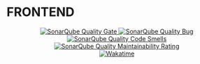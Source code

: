 # FRONTEND

<div align=center>
  <a href="https://sonarcloud.io/summary/new_code?id=electricilies_frontend">
    <img alt="SonarQube Quality Gate" src="https://sonarcloud.io/api/project_badges/measure?project=electricilies_frontend&metric=alert_status"/>
  </a>
  <a href="https://sonarcloud.io/summary/new_code?id=electricilies_frontend">
    <img alt="SonarQube Quality Bug" src="https://sonarcloud.io/api/project_badges/measure?project=electricilies_frontend&metric=bugs"/>
  </a>
  <a href="https://sonarcloud.io/summary/new_code?id=electricilies_frontend">
    <img alt="SonarQube Quality Code Smells" src="https://sonarcloud.io/api/project_badges/measure?project=electricilies_frontend&metric=code_smells"/>
  </a>
  <a href="https://sonarcloud.io/summary/new_code?id=electricilies_frontend">
    <img alt="SonarQube Quality Maintainability Rating" src="https://sonarcloud.io/api/project_badges/measure?project=electricilies_frontend&metric=sqale_rating"/>
  </a>
  <br />
  <a href="https://wakatime.com/badge/github/electricilies/frontend">
    <img alt="Wakatime" src="https://wakatime.com/badge/github/electricilies/frontend.svg"/>
  </a>
</div>
